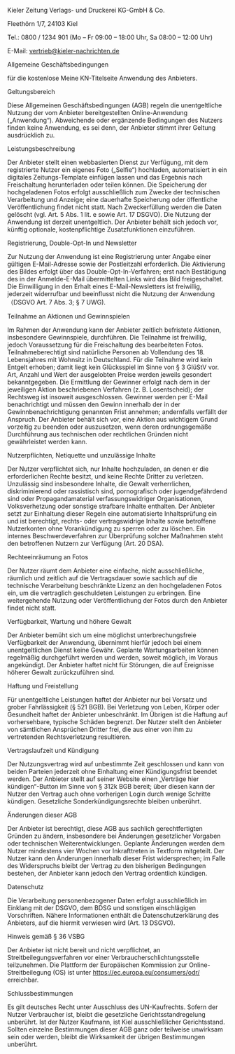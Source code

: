 Kieler Zeitung Verlags- und Druckerei KG-GmbH & Co.  

Fleethörn 1/7, 24103 Kiel  

Tel.: 0800 / 1234 901 (Mo – Fr 09:00 – 18:00 Uhr, Sa 08:00 – 12:00 Uhr)  

E-Mail: vertrieb@kieler-nachrichten.de  

Allgemeine Geschäftsbedingungen 

für die kostenlose Meine KN-Titelseite Anwendung des Anbieters. 

Geltungsbereich 

Diese Allgemeinen Geschäftsbedingungen (AGB) regeln die unentgeltliche Nutzung der vom Anbieter bereitgestellten Online-Anwendung („Anwendung“). Abweichende oder ergänzende Bedingungen des Nutzers finden keine Anwendung, es sei denn, der Anbieter stimmt ihrer Geltung ausdrücklich zu.  

Leistungsbeschreibung 

Der Anbieter stellt einen webbasierten Dienst zur Verfügung, mit dem registrierte Nutzer ein eigenes Foto („Selfie“) hochladen, automatisiert in ein digitales Zeitungs-Template einfügen lassen und das Ergebnis nach Freischaltung herunterladen oder teilen können. Die Speicherung der hochgeladenen Fotos erfolgt ausschließlich zum Zwecke der technischen Verarbeitung und Anzeige; eine dauerhafte Speicherung oder öffentliche Veröffentlichung findet nicht statt. Nach Zweckerfüllung werden die Daten gelöscht (vgl. Art. 5 Abs. 1 lit. e sowie Art. 17 DSGVO). Die Nutzung der Anwendung ist derzeit unentgeltlich. Der Anbieter behält sich jedoch vor, künftig optionale, kostenpflichtige Zusatzfunktionen einzuführen.  

Registrierung, Double-Opt-In und Newsletter 

Zur Nutzung der Anwendung ist eine Registrierung unter Angabe einer gültigen E-Mail-Adresse sowie der Postleitzahl erforderlich. Die Aktivierung des Bildes erfolgt über das Double-Opt-In-Verfahren; erst nach Bestätigung des in der Anmelde-E-Mail übermittelten Links wird das Bild freigeschaltet. Die Einwilligung in den Erhalt eines E-Mail-Newsletters ist freiwillig, jederzeit widerrufbar und beeinflusst nicht die Nutzung der Anwendung（DSGVO Art. 7 Abs. 3; § 7 UWG).  

Teilnahme an Aktionen und Gewinnspielen 

Im Rahmen der Anwendung kann der Anbieter zeitlich befristete Aktionen, insbesondere Gewinnspiele, durchführen. Die Teilnahme ist freiwillig, jedoch Voraussetzung für die Freischaltung des bearbeiteten Fotos. Teilnahmeberechtigt sind natürliche Personen ab Vollendung des 18. Lebensjahres mit Wohnsitz in Deutschland. Für die Teilnahme wird kein Entgelt erhoben; damit liegt kein Glücksspiel im Sinne von § 3 GlüStV vor. Art, Anzahl und Wert der ausgelobten Preise werden jeweils gesondert bekanntgegeben. Die Ermittlung der Gewinner erfolgt nach dem in der jeweiligen Aktion beschriebenen Verfahren (z. B. Losentscheid); der Rechtsweg ist insoweit ausgeschlossen. Gewinner werden per E-Mail benachrichtigt und müssen den Gewinn innerhalb der in der Gewinnbenachrichtigung genannten Frist annehmen; andernfalls verfällt der Anspruch. Der Anbieter behält sich vor, eine Aktion aus wichtigem Grund vorzeitig zu beenden oder auszusetzen, wenn deren ordnungsgemäße Durchführung aus technischen oder rechtlichen Gründen nicht gewährleistet werden kann.  

Nutzerpflichten, Netiquette und unzulässige Inhalte 

Der Nutzer verpflichtet sich, nur Inhalte hochzuladen, an denen er die erforderlichen Rechte besitzt, und keine Rechte Dritter zu verletzen. Unzulässig sind insbesondere Inhalte, die Gewalt verherrlichen, diskriminierend oder rassistisch sind, pornografisch oder jugendgefährdend sind oder Propagandamaterial verfassungswidriger Organisationen, Volksverhetzung oder sonstige strafbare Inhalte enthalten. Der Anbieter setzt zur Einhaltung dieser Regeln eine automatisierte Inhaltsprüfung ein und ist berechtigt, rechts- oder vertragswidrige Inhalte sowie betroffene Nutzerkonten ohne Vorankündigung zu sperren oder zu löschen. Ein internes Beschwerdeverfahren zur Überprüfung solcher Maßnahmen steht den betroffenen Nutzern zur Verfügung (Art. 20 DSA).  

Rechteeinräumung an Fotos 

Der Nutzer räumt dem Anbieter eine einfache, nicht ausschließliche, räumlich und zeitlich auf die Vertragsdauer sowie sachlich auf die technische Verarbeitung beschränkte Lizenz an den hochgeladenen Fotos ein, um die vertraglich geschuldeten Leistungen zu erbringen. Eine weitergehende Nutzung oder Veröffentlichung der Fotos durch den Anbieter findet nicht statt.  

Verfügbarkeit, Wartung und höhere Gewalt 

Der Anbieter bemüht sich um eine möglichst unterbrechungsfreie Verfügbarkeit der Anwendung, übernimmt hierfür jedoch bei einem unentgeltlichen Dienst keine Gewähr. Geplante Wartungsarbeiten können regelmäßig durchgeführt werden und werden, soweit möglich, im Voraus angekündigt. Der Anbieter haftet nicht für Störungen, die auf Ereignisse höherer Gewalt zurückzuführen sind.  

Haftung und Freistellung 

Für unentgeltliche Leistungen haftet der Anbieter nur bei Vorsatz und grober Fahrlässigkeit (§ 521 BGB). Bei Verletzung von Leben, Körper oder Gesundheit haftet der Anbieter unbeschränkt. Im Übrigen ist die Haftung auf vorhersehbare, typische Schäden begrenzt. Der Nutzer stellt den Anbieter von sämtlichen Ansprüchen Dritter frei, die aus einer von ihm zu vertretenden Rechtsverletzung resultieren.  

Vertragslaufzeit und Kündigung 

Der Nutzungsvertrag wird auf unbestimmte Zeit geschlossen und kann von beiden Parteien jederzeit ohne Einhaltung einer Kündigungsfrist beendet werden. Der Anbieter stellt auf seiner Website einen „Verträge hier kündigen“-Button im Sinne von § 312k BGB bereit; über diesen kann der Nutzer den Vertrag auch ohne vorherigen Login durch wenige Schritte kündigen. Gesetzliche Sonderkündigungsrechte bleiben unberührt.  

Änderungen dieser AGB 

Der Anbieter ist berechtigt, diese AGB aus sachlich gerechtfertigten Gründen zu ändern, insbesondere bei Änderungen gesetzlicher Vorgaben oder technischen Weiterentwicklungen. Geplante Änderungen werden dem Nutzer mindestens vier Wochen vor Inkrafttreten in Textform mitgeteilt. Der Nutzer kann den Änderungen innerhalb dieser Frist widersprechen; im Falle des Widerspruchs bleibt der Vertrag zu den bisherigen Bedingungen bestehen, der Anbieter kann jedoch den Vertrag ordentlich kündigen.  

Datenschutz 

Die Verarbeitung personenbezogener Daten erfolgt ausschließlich im Einklang mit der DSGVO, dem BDSG und sonstigen einschlägigen Vorschriften. Nähere Informationen enthält die Datenschutzerklärung des Anbieters, auf die hiermit verwiesen wird (Art. 13 DSGVO).  

Hinweis gemäß § 36 VSBG 

Der Anbieter ist nicht bereit und nicht verpflichtet, an Streitbeilegungsverfahren vor einer Verbraucherschlichtungsstelle teilzunehmen. Die Plattform der Europäischen Kommission zur Online-Streitbeilegung (OS) ist unter https://ec.europa.eu/consumers/odr/ erreichbar.  

Schlussbestimmungen 

Es gilt deutsches Recht unter Ausschluss des UN-Kaufrechts. Sofern der Nutzer Verbraucher ist, bleibt die gesetzliche Gerichtsstandregelung unberührt. Ist der Nutzer Kaufmann, ist Kiel ausschließlicher Gerichtsstand. Sollten einzelne Bestimmungen dieser AGB ganz oder teilweise unwirksam sein oder werden, bleibt die Wirksamkeit der übrigen Bestimmungen unberührt.  

 

 